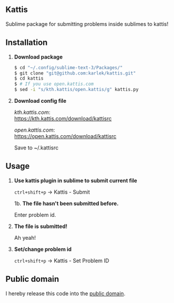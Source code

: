 
## Kattis

Sublime package for submitting problems inside sublimes to kattis! 


## Installation

1. __Download package__

    ```sh
    $ cd "~/.config/sublime-text-3/Packages/"
    $ git clone "git@github.com:karlek/kattis.git"
    $ cd kattis
    $ # If you use open.kattis.com
    $ sed -i "s/kth.kattis/open.kattis/g" kattis.py
    ```

2. __Download config file__

    _kth.kattis.com_:  
    https://kth.kattis.com/download/kattisrc

    _open.kattis.com_:  
    https://open.kattis.com/download/kattisrc

    Save to ~/.kattisrc

## Usage

1. __Use kattis plugin in sublime to submit current file__

    `ctrl+shift+p` -> Kattis - Submit

    1b. __The file hasn't been submitted before.__

    Enter problem id.

2. __The file is submitted!__

    Ah yeah!

3. __Set/change problem id__

    `ctrl+shift+p` -> Kattis - Set Problem ID


## Public domain

I hereby release this code into the [public domain](https://creativecommons.org/publicdomain/zero/1.0/).

